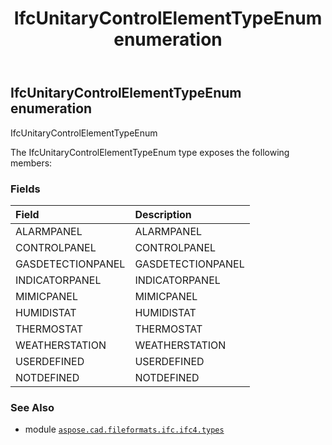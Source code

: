 ﻿---
title: IfcUnitaryControlElementTypeEnum enumeration
second_title: Aspose.CAD for Python via .NET API References
description: 
type: docs
weight: 3820
url: /aspose.cad.fileformats.ifc.ifc4.types/ifcunitarycontrolelementtypeenum/
is_root: false
---

## IfcUnitaryControlElementTypeEnum enumeration

IfcUnitaryControlElementTypeEnum



The IfcUnitaryControlElementTypeEnum type exposes the following members:

### Fields
| Field | Description |
| :- | :- |
| ALARMPANEL | ALARMPANEL |
| CONTROLPANEL | CONTROLPANEL |
| GASDETECTIONPANEL | GASDETECTIONPANEL |
| INDICATORPANEL | INDICATORPANEL |
| MIMICPANEL | MIMICPANEL |
| HUMIDISTAT | HUMIDISTAT |
| THERMOSTAT | THERMOSTAT |
| WEATHERSTATION | WEATHERSTATION |
| USERDEFINED | USERDEFINED |
| NOTDEFINED | NOTDEFINED |



### See Also
* module [`aspose.cad.fileformats.ifc.ifc4.types`](..)
